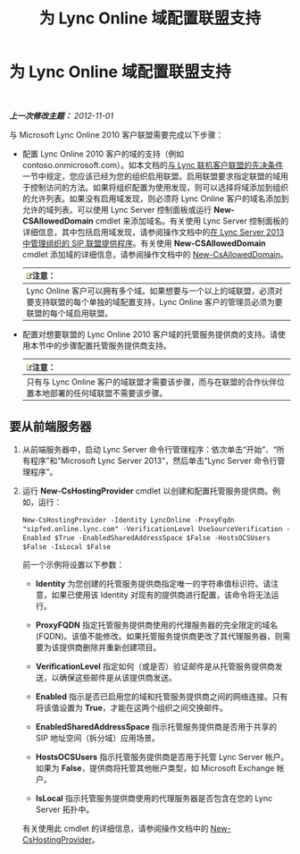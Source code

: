 ﻿---
title: 为 Lync Online 域配置联盟支持
TOCTitle: 为 Lync Online 域配置联盟支持
ms:assetid: 19d5d5be-cd7f-47b8-b6c5-651a3191def7
ms:mtpsurl: https://technet.microsoft.com/zh-cn/library/Hh202166(v=OCS.15)
ms:contentKeyID: 49312155
ms.date: 05/19/2016
mtps_version: v=OCS.15
ms.translationtype: HT
---

# 为 Lync Online 域配置联盟支持

 

_**上一次修改主题：** 2012-11-01_

与 Microsoft Lync Online 2010 客户联盟需要完成以下步骤：

  - 配置 Lync Online 2010 客户的域的支持（例如 contoso.onmicrosoft.com）。如本文档的[与 Lync 联机客户联盟的先决条件](lync-server-2013-prerequisites-for-federating-with-a-lync-online-customer.md)一节中规定，您应该已经为您的组织启用联盟。启用联盟要求指定联盟的域用于控制访问的方法。如果将组织配置为使用发现，则可以选择将域添加到组织的允许列表。如果没有启用域发现，则必须将 Lync Online 客户的域名添加到允许的域列表。可以使用 Lync Server 控制面板或运行 **New-CSAllowedDomain** cmdlet 来添加域名。有关使用 Lync Server 控制面板的详细信息，其中包括启用域发现，请参阅操作文档中的[在 Lync Server 2013 中管理组织的 SIP 联盟提供程序](lync-server-2013-manage-sip-federated-providers-for-your-organization.md)。有关使用 **New-CSAllowedDomain** cmdlet 添加域的详细信息，请参阅操作文档中的 [New-CsAllowedDomain](new-csalloweddomain.md)。
    
    <table>
    <thead>
    <tr class="header">
    <th><img src="images/Dn783119.note(OCS.15).gif" title="note" alt="note" />注意：</th>
    </tr>
    </thead>
    <tbody>
    <tr class="odd">
    <td>Lync Online 客户可以拥有多个域。如果想要与一个以上的域联盟，必须对要支持联盟的每个单独的域配置支持，Lync Online 客户的管理员必须为要联盟的每个域启用联盟。</td>
    </tr>
    </tbody>
    </table>


  - 配置对想要联盟的 Lync Online 2010 客户域的托管服务提供商的支持。请使用本节中的步骤配置托管服务提供商支持。
    
    <table>
    <thead>
    <tr class="header">
    <th><img src="images/Dn783119.note(OCS.15).gif" title="note" alt="note" />注意：</th>
    </tr>
    </thead>
    <tbody>
    <tr class="odd">
    <td>只有与 Lync Online 客户的域联盟才需要该步骤，而与在联盟的合作伙伴位置本地部署的任何域联盟不需要该步骤。</td>
    </tr>
    </tbody>
    </table>


## 要从前端服务器

1.  从前端服务器中，启动 Lync Server 命令行管理程序：依次单击“开始”、“所有程序”和“Microsoft Lync Server 2013”，然后单击“Lync Server 命令行管理程序”。

2.  运行 **New-CsHostingProvider** cmdlet 以创建和配置托管服务提供商。例如，运行：
    
        New-CsHostingProvider -Identity LyncOnline -ProxyFqdn "sipfed.online.lync.com" -VerificationLevel UseSourceVerification -Enabled $True -EnabledSharedAddressSpace $False -HostsOCSUsers $False -IsLocal $False
    
    前一个示例将设置以下参数：
    
      - **Identity** 为您创建的托管服务提供商指定唯一的字符串值标识符。请注意，如果已使用该 Identity 对现有的提供商进行配置，该命令将无法运行。
    
      - **ProxyFQDN** 指定托管服务提供商使用的代理服务器的完全限定的域名 (FQDN)。该值不能修改。如果托管服务提供商更改了其代理服务器，则需要为该提供商删除并重新创建项目。
    
      - **VerificationLevel** 指定如何（或是否）验证邮件是从托管服务提供商发送，以确保这些邮件是从该提供商发送。
    
      - **Enabled** 指示是否已启用您的域和托管服务提供商之间的网络连接。只有将该值设置为 **True**，才能在这两个组织之间交换邮件。
    
      - **EnabledSharedAddressSpace** 指示托管服务提供商是否用于共享的 SIP 地址空间（拆分域）应用场景。
    
      - **HostsOCSUsers** 指示托管服务提供商是否用于托管 Lync Server 帐户。如果为 **False**，提供商将托管其他帐户类型，如 Microsoft Exchange 帐户。
    
      - **IsLocal** 指示托管服务提供商使用的代理服务器是否包含在您的 Lync Server 拓扑中。
    
    有关使用此 cmdlet 的详细信息，请参阅操作文档中的 [New-CsHostingProvider](new-cshostingprovider.md)。

